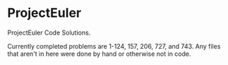 # ProjectEuler
ProjectEuler Code Solutions.

Currently completed problems are 1-124, 157, 206, 727, and 743. Any files that aren't in here were done by hand or otherwise not in code.
